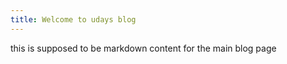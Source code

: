 ```yaml
---
title: Welcome to udays blog
---
```


this is supposed to be markdown content for the main blog page
